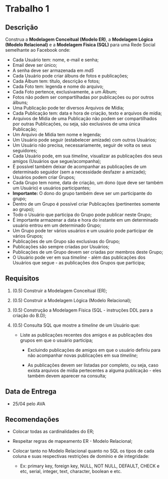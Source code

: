 # Trabalho 1

## Descrição

Construa a **Modelagem Conceitual (Modelo ER)**, a **Modelagem Lógica (Modelo Relacional)** e a **Modelagem Física (SQL)** para uma Rede Social semelhante ao Facebook onde: 

* Cada Usuário tem: nome, e-mail e senha;
* Email deve ser único;
* A senha deve ser armazenada em _md5_
* Cada Usuário pode criar álbuns de fotos e publicações;
* Cada Álbum tem: título, descrição e fotos;
* Cada Foto tem: legenda e nome do arquivo;
* Cada Foto pertence, exclusivamente, a um Álbum;
* Fotos não podem ser compartilhadas por publicações ou por outros álbuns;
* Uma Publicação pode ter diversos Arquivos de Mídia;
* Cada Publicação tem: data e hora de criação, texto e arquivos de mídia;
* Arquivos de Mídia de uma Publicação não podem ser compartilhados por outras Publicações, ou seja, são exclusivos de uma única Publicação;
* Um Arquivo de Mídia tem nome e legenda;
* Um Usuário pode seguir (estabelecer amizade) com outros Usuários;
* Um Usuário não precisa, necessariamente, seguir de volta os seus seguidores;
* Cada Usuário pode, em sua _timeline_, visualizar as publicações dos seus amigos (Usuários que segue/acompanha);
* É possível também deixar de acompanhar as publicações de um determinado seguidor (sem a necessidade desfazer a amizade);
* Usuários podem criar Grupos;
* Cada Grupo tem nome, data de criação, um dono (que deve ser também um Usuário) e usuários participantes;
* **Importante:** O dono do grupo também deve ser um participante do grupo;
* Dentro de um Grupo é possível criar Publicações (pertinentes somente ao grupo);
* Todo o Usuário que participa do Grupo pode publicar neste Grupo;
* É importante armazenar a data e hora do instante em um determinado usuário entrou em um determinado Grupo;
* Um Grupo pode ter vários usuários e um usuário pode participar de vários Grupos;
* Publicações de um Grupo são exclusivas do Grupo;
* Publicações são sempre criadas por Usuários;
* Publicações de um Grupo devem ser criadas por membros deste Grupo;
* O Usuário pode ver em sua _timeline_ - além das publicações dos Usuários que segue - as publicações dos Grupos que participa;

## Requisitos 
    
1. (0.5) Construir a Modelagem Conceitual (ER);
2. (0.5) Construir a Modelagem Lógica (Modelo Relacional);
3. (0.5) Construção a Modelagem Física (SQL - instruções DDL para a criação do B.D);
4. (0.5) Consulta SQL que mostre a _timeline_ de um Usuário que:

    * Liste as publicações recentes dos amigos e as publicações dos grupos em que o usuário participa;
    
      * Excluindo publicações de amigos em que o usuário definiu para não acompanhar novas publicações em sua _timeline_;
     
      * As publicações devem ser listadas por completo, ou seja, caso exista arquivos de mídia pertecentes a alguma publicação - eles também devem aparecer na consulta;

## Data de Entrega

* 25/04 pelo AVA

## Recomendações

* Colocar todas as cardinalidades do ER;

* Respeitar regras de mapeamento ER - Modelo Relacional;

* Colocar tanto no Modelo Relacional quanto no SQL os tipos de cada coluna e suas respectivas restrições de domínio e de integridade: 

    * Ex: primary key, foreign key, NULL, NOT NULL, DEFAULT, CHECK e etc, serial, integer, text, character, boolean e etc.